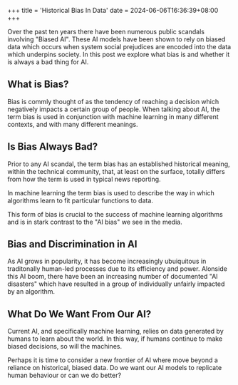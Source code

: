 +++
title = 'Historical Bias In Data'
date = 2024-06-06T16:36:39+08:00
+++

Over the past ten years there have been numerous public scandals involving "Biased AI". These AI models have been shown to rely on biased data which occurs when system social prejudices are encoded into the data which underpins society. In this post we explore what bias is and whether it is always a bad thing for AI. 


## What is Bias? 

Bias is commly thought of as the tendency of reaching a decision which negatively impacts a certain group of people. When talking about AI, the term bias is used in conjunction with machine learning in many different contexts, and with many different meanings. 

## Is Bias Always Bad? 

Prior to any AI scandal, the term bias has an established historical meaning, within the technical community, that, at least on the surface, totally differs from how the term is used in typical news reporting.

In machine learning the term bias is used to describe the way in which algorithms learn to fit particular functions to data. 

This form of bias is crucial to the success of machine learning algorithms and is in stark contrast to the "AI bias" we see in the media. 


## Bias and Discrimination in AI

As AI grows in popularity, it has become increasingly ubuiquitous in traditonally human-led processes due to its efficiency and power. Alonside this AI boom, there have been an increasing number of documented "AI disasters" which have resulted in a group of individually unfairly impacted by an algorithm. 

## What Do We Want From Our AI? 
 
Current AI, and specifically machine learning, relies on data generated by humans to learn about the world. In this way, if humans continue to make biased decisions, so will the machines. 

Perhaps it is time to consider a new frontier of AI where move beyond a reliance on historical, biased data. Do we want our AI models to replicate human behaviour or can we do better?